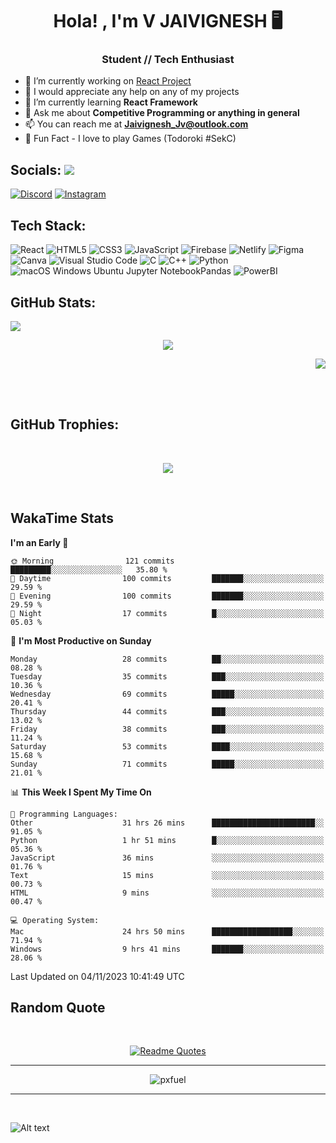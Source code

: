 <h1 align="center">Hola! , I'm V JAIVIGNESH   🖥️ </h1>
<h3 align="center">Student // Tech Enthusiast </h3>

- 🔭 I’m currently working on [React Project](https://github.com/JaivigneshJv/devrev)
- 🤝 I would appreciate any help on any of my projects
- 🌱 I’m currently learning **React Framework**
- 💬 Ask me about **Competitive Programming or anything in general**
- 📫 You can reach me at **Jaivignesh_Jv@outlook.com** 
- 👾 Fun Fact -  I love to play Games (Todoroki #SekC)


## Socials:  [![](https://visitcount.itsvg.in/api?id=JaivigneshJv&icon=0&color=0)](https://visitcount.itsvg.in)

[![Discord](https://img.shields.io/badge/Discord-%237289DA.svg?logo=discord&logoColor=white)](https://discordapp.com/users/314206734971305984) [![Instagram](https://img.shields.io/badge/Instagram-%23E4405F.svg?logo=Instagram&logoColor=white)](https://instagram.com/jaivignesh_jv_) 


## Tech Stack:

![React](https://img.shields.io/badge/react-%2320232a.svg?style=for-the-badge&logo=react&logoColor=%2361DAFB) ![HTML5](https://img.shields.io/badge/html5-%23E34F26.svg?style=for-the-badge&logo=html5&logoColor=white) ![CSS3](https://img.shields.io/badge/css3-%231572B6.svg?style=for-the-badge&logo=css3&logoColor=white) ![JavaScript](https://img.shields.io/badge/javascript-%23323330.svg?style=for-the-badge&logo=javascript&logoColor=%23F7DF1E) ![Firebase](https://img.shields.io/badge/firebase-%23039BE5.svg?style=for-the-badge&logo=firebase) ![Netlify](https://img.shields.io/badge/netlify-%23000000.svg?style=for-the-badge&logo=netlify&logoColor=#00C7B7)   ![Figma](https://img.shields.io/badge/figma-%23F24E1E.svg?style=for-the-badge&logo=figma&logoColor=white) ![Canva](https://img.shields.io/badge/Canva-%2300C4CC.svg?style=for-the-badge&logo=Canva&logoColor=white)  ![Visual Studio Code](https://img.shields.io/badge/Visual%20Studio%20Code-0078d7.svg?style=for-the-badge&logo=visual-studio-code&logoColor=white) 	![C](https://img.shields.io/badge/c-%2300599C.svg?style=for-the-badge&logo=c&logoColor=white) ![C++](https://img.shields.io/badge/C++-00599C.svg?style=for-the-badge&logo=C++&logoColor=white)	![Python](https://img.shields.io/badge/python-3670A0?style=for-the-badge&logo=python&logoColor=ffdd54) 	![ ![macOS](https://img.shields.io/badge/mac%20os-000000?style=for-the-badge&logo=macos&logoColor=F0F0F0) ![Windows](https://img.shields.io/badge/Windows-0078D6?style=for-the-badge&logo=windows&logoColor=white) ![Ubuntu](https://img.shields.io/badge/Ubuntu-E95420?style=for-the-badge&logo=ubuntu&logoColor=white) ![Jupyter Notebook](https://img.shields.io/badge/jupyter-%23FA0F00.svg?style=for-the-badge&logo=jupyter&logoColor=white)Pandas](https://img.shields.io/badge/pandas-%23150458.svg?style=for-the-badge&logo=pandas&logoColor=white) ![PowerBI](https://img.shields.io/badge/Power%20BI-F2C811.svg?style=for-the-badge&logo=Power-BI&logoColor=black)
## GitHub Stats:   
<p align="left">
    <img src="https://github-readme-stats.vercel.app/api?username=JaivigneshJv&theme=chartreuse-dark&hide_border=true&include_all_commits=true&count_private=true"> 
    <!--chartreuse-dark-->
</p>
<p align="center">
    <img src="https://github-readme-streak-stats.herokuapp.com/?user=JaivigneshJv&theme=chartreuse-dark&hide_border=true"> 
</p>
<p align="right">
    <img src="https://github-readme-stats.vercel.app/api/top-langs/?username=JaivigneshJv&theme=chartreuse-dark&hide_border=true&include_all_commits=true&count_private=false&layout=compact"> 
</p>

</br>
</br>


## GitHub Trophies:

</br>


<p align="center">
<img src="https://github-profile-trophy.vercel.app/?username=JaivigneshJv&theme=nord&no-frame=true&no-bg=&column=8">
</p>
<br>

## WakaTime Stats 
<!--START_SECTION:waka-->
**I'm an Early 🐤** 

```text
🌞 Morning                121 commits         █████████░░░░░░░░░░░░░░░░   35.80 % 
🌆 Daytime                100 commits         ███████░░░░░░░░░░░░░░░░░░   29.59 % 
🌃 Evening                100 commits         ███████░░░░░░░░░░░░░░░░░░   29.59 % 
🌙 Night                  17 commits          █░░░░░░░░░░░░░░░░░░░░░░░░   05.03 % 
```
📅 **I'm Most Productive on Sunday** 

```text
Monday                   28 commits          ██░░░░░░░░░░░░░░░░░░░░░░░   08.28 % 
Tuesday                  35 commits          ███░░░░░░░░░░░░░░░░░░░░░░   10.36 % 
Wednesday                69 commits          █████░░░░░░░░░░░░░░░░░░░░   20.41 % 
Thursday                 44 commits          ███░░░░░░░░░░░░░░░░░░░░░░   13.02 % 
Friday                   38 commits          ███░░░░░░░░░░░░░░░░░░░░░░   11.24 % 
Saturday                 53 commits          ████░░░░░░░░░░░░░░░░░░░░░   15.68 % 
Sunday                   71 commits          █████░░░░░░░░░░░░░░░░░░░░   21.01 % 
```


📊 **This Week I Spent My Time On** 

```text
💬 Programming Languages: 
Other                    31 hrs 26 mins      ███████████████████████░░   91.05 % 
Python                   1 hr 51 mins        █░░░░░░░░░░░░░░░░░░░░░░░░   05.36 % 
JavaScript               36 mins             ░░░░░░░░░░░░░░░░░░░░░░░░░   01.76 % 
Text                     15 mins             ░░░░░░░░░░░░░░░░░░░░░░░░░   00.73 % 
HTML                     9 mins              ░░░░░░░░░░░░░░░░░░░░░░░░░   00.47 % 

💻 Operating System: 
Mac                      24 hrs 50 mins      ██████████████████░░░░░░░   71.94 % 
Windows                  9 hrs 41 mins       ███████░░░░░░░░░░░░░░░░░░   28.06 % 
```


 Last Updated on 04/11/2023 10:41:49 UTC
<!--END_SECTION:waka-->


## Random Quote
<br>
<div align="center">
    
[![Readme Quotes](https://quotes-github-readme.vercel.app/api?type=horizontal&theme=dark)](https://github.com/piyushsuthar/github-readme-quotes)
    
<div>

    
<hr>
    
![pxfuel](https://github.com/JaivigneshJv/JaivigneshJv/assets/71516398/7e0aaf9b-dac3-40dc-862b-142bc73e1d81)

<hr>
<br>



<div align="left">

![Alt text](https://spotify-recently-played-readme.vercel.app/api?user=sut7ldiris58n498eclptmp1s&width=1000)
    
<div>


    
    
<!-- created with https://gprm.itsvg.in and modified -->
